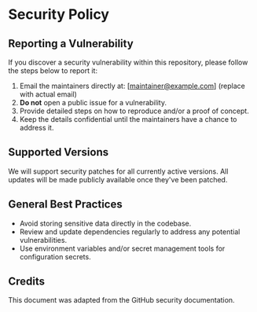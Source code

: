 
# Security Policy

## Reporting a Vulnerability

If you discover a security vulnerability within this repository, please follow the steps below to report it:

1. Email the maintainers directly at: [maintainer@example.com] (replace with actual email)
2. **Do not** open a public issue for a vulnerability.
3. Provide detailed steps on how to reproduce and/or a proof of concept.
4. Keep the details confidential until the maintainers have a chance to address it.

## Supported Versions

We will support security patches for all currently active versions. All updates will be made publicly available once they've been patched.

## General Best Practices

- Avoid storing sensitive data directly in the codebase.
- Review and update dependencies regularly to address any potential vulnerabilities.
- Use environment variables and/or secret management tools for configuration secrets.

## Credits

This document was adapted from the GitHub security documentation.
